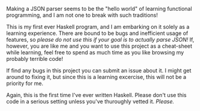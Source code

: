 Making a JSON parser seems to be the "hello world" of learning functional programming, and I am not one to break with such traditions!

This is my first ever Haskell program, and I am embarking on it solely as a learning experience. There are bound to be bugs and inefficient usage of features, so *please do not use this if your goal is to actually parse JSON!* If, however, you are like me and you want to use this project as a cheat-sheet while learning, feel free to spend as much time as you like browsing my probably terrible code!

If find any bugs in this project you can submit an issue about it. I might get around to fixing it, but since this is a learning excercise, this will not be a priority for me.

Again, this is the first time I've ever written Haskell. Please don't use this code in a serious setting unless you've thuroughly vetted it. *Please.*
